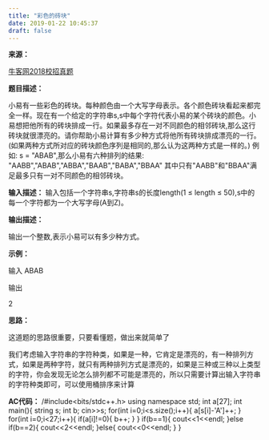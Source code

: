 ```yaml
---
title: "彩色的砖块"
date: 2019-01-22 10:45:37
draft: false
---
```

**来源：**

[牛客网2018校招真题](https://www.nowcoder.com/ta/2018test?query=&asc=true&order=&page=1)

**题目描述：**

小易有一些彩色的砖块。每种颜色由一个大写字母表示。各个颜色砖块看起来都完全一样。现在有一个给定的字符串s,s中每个字符代表小易的某个砖块的颜色。小易想把他所有的砖块排成一行。如果最多存在一对不同颜色的相邻砖块,那么这行砖块就很漂亮的。请你帮助小易计算有多少种方式将他所有砖块排成漂亮的一行。(如果两种方式所对应的砖块颜色序列是相同的,那么认为这两种方式是一样的。)
例如: s = "ABAB",那么小易有六种排列的结果:
"AABB","ABAB","ABBA","BAAB","BABA","BBAA"
其中只有"AABB"和"BBAA"满足最多只有一对不同颜色的相邻砖块。

**输入描述：**
输入包括一个字符串s,字符串s的长度length(1 ≤ length ≤ 50),s中的每一个字符都为一个大写字母(A到Z)。

**输出描述：**

输出一个整数,表示小易可以有多少种方式。

**示例：**

输入
ABAB

输出

2

**思路：**

这道题的思路很重要，只要看懂题，做出来就简单了

我们考虑输入字符串的字符种类，如果是一种，它肯定是漂亮的，有一种排列方式，如果是两种字符，就只有两种排列方式是漂亮的，如果是三种或三种以上类型的字符，你会发现无论怎么排列都不可能是漂亮的，所以只需要计算出输入字符串的字符种类即可，可以使用桶排序来计算

**AC代码：**
/#include<bits/stdc++.h> using namespace std; int a[27]; int main(){ string s; int b; cin>>s; for(int i=0;i<s.size();i++){ a[s[i]-'A']++; } for(int i=0;i<27;i++){ if(a[i]!=0){ b++; } } if(b==1){ cout<<1<<endl; }else if(b==2){ cout<<2<<endl; }else{ cout<<0<<endl; } }